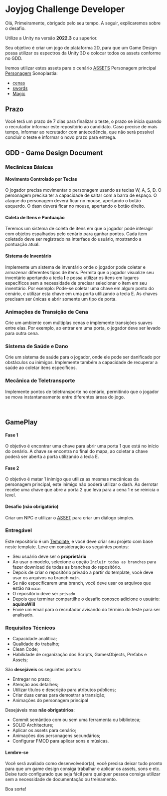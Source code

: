 # Joyjog Challenge Developer

Olá,
Primeiramente, obrigado pelo seu tempo. A seguir, explicaremos sobre o desafio.

Utilize a Unity na versão **2022.3** ou superior.

Seu objetivo é criar um jogo de plataforma 2D, para que um Game Design possa utilizar os espectros da Unity 3D e colocar todos os assets conforme no GDD.

Iremos utilizar estes assets para o cenário [ASSETS](https://assetstore.unity.com/packages/2d/characters/gothicvania-town-101407)
Personagem principal [Personagem](https://assetstore.unity.com/packages/2d/characters/warrior-free-asset-195707)
Sonoplastia:
- [cenas](https://assetstore.unity.com/packages/audio/music/-free-music-tracks-for-games-156413)
- [swords](https://assetstore.unity.com/packages/audio/sound-fx/weapons/swordsoundpack-177824)
- [Magic](https://assetstore.unity.com/packages/audio/sound-fx/weapons/demo-ancient-magic-pack-free-175093)

## Prazo

Você terá um prazo de 7 dias para finalizar o teste, o prazo se inicia quando o recrutador informar este repositório ao candidato. Caso precise de mais tempo, informar ao recrutador com antecedência, que não será possível concluir o teste e informar o novo prazo para entrega.

## GDD - Game Design Document

### Mecânicas Básicas

#### Movimento Controlado por Teclas

O jogador precisa movimentar o personagem usando as teclas W, A, S, D.
O personagem precisa ter a capacidade de saltar com a barra de espaço.
O ataque do personagem deverá ficar no mouse, apertando o botão esquerdo.
O dasn deverá ficar no mouse, apertando o botão direito.


#### Coleta de Itens e Pontuação

Teremos um sistema de coleta de itens em que o jogador pode interagir com objetos espalhados pelo cenário para ganhar pontos. Cada item coletado deve ser registrado na interface do usuário, mostrando a pontuação atual.

#### Sistema de Inventário

Implemente um sistema de inventário onde o jogador pode coletar e armazenar diferentes tipos de itens. Permita que o jogador visualize seu inventário apertando a tecla **I** e possa utilizar os itens em lugares específicos sem a necessidade de precisar selecionar o item em seu inventário.
Por exemplo: Pode-se coletar uma chave em algum ponto do cenário, e utilizar esta chave em uma porta utilizando a tecla E.
As chaves precisam ser únicas e abrir somente um tipo de porta.

### Animações de Transição de Cena

Crie um ambiente com múltiplas cenas e implemente transições suaves entre elas. Por exemplo, ao entrar em uma porta, o jogador deve ser levado para outra cena.

### Sistema de Saúde e Dano

Crie um sistema de saúde para o jogador, onde ele pode ser danificado por obstáculos ou inimigos. Implemente também a capacidade de recuperar a saúde ao coletar itens específicos.

### Mecânica de Teletransporte

Implemente pontos de teletransporte no cenário, permitindo que o jogador se mova instantaneamente entre diferentes áreas do jogo.

&nbsp;

## GamePlay

#### Fase 1

O objetivo é encontrar uma chave para abrir uma porta 1 que está no início do cenário. A chave se encontra no final do mapa, ao coletar a chave poderá ser aberta a porta utilizando a tecla E.

#### Fase 2
O objetivo é matar 1 inimigo que utiliza as mesmas mecânicas da personagem principal, este inimigo não poderá utilizar o dash. Ao derrotar recebe uma chave que abre a porta 2 que leva para a cena 1 e se reinicia o level.


#### Desafio (não obrigatório)
Criar um NPC e utilizar o [ASSET](https://assetstore.unity.com/packages/tools/utilities/dialogue-editor-168329#reviews) para criar um diálogo simples.

### Entregável

Este repositório é um [Template](https://docs.github.com/en/repositories/creating-and-managing-repositories/creating-a-repository-from-a-template), e você deve criar seu projeto com base neste template. Leve em consideração os seguintes pontos:

- Seu usuário deve ser o **proprietário**
- Ao usar o modelo, selecione a opção `Incluir todas as branches` para fazer download de todas as branches do repositório.
- Depois de criar o repositório privado a partir do template, você deve usar os arquivos na branch `main`.
- Se não especificarem uma branch, você deve usar os arquivos que estão na `main`
- O repositório deve ser `privado`
- Depois que terminar compartilhe o desafio conosco adicione o usuário: **aquinoWill**
- Envie um email para o recrutador avisando do término do teste para ser analisado.


### Requisitos Técnicos
- Capacidade analítica;
- Qualidade do trabalho;
- Clean Code;
- Habilidade de organização dos Scripts, GamesObjects, Prefabs e Assets;

São **desejáveis** os seguintes pontos:

- Entregar no prazo;
- Atenção aos detalhes;
- Utilizar títulos e descrição para atributos públicos;
- Criar duas cenas para demostrar a transição;
- Animações do personagem principal

Desejáveis mas **não obrigatórios**:
- Commit semântico com ou sem uma ferramenta ou biblioteca;
- SOLID Architecture;
- Aplicar os assets para cenário;
- Animações dos personagens secundários;
- Configurar FMOD para aplicar sons e músicas.

#### Lembre-se

Você será avaliado como desenvolvedor(a), você precisa deixar tudo pronto para que um game design consiga trabalhar e aplicar os assets, sons e etc. Deixe tudo configurado que seja fácil para qualquer pessoa consiga utilizar sem a necessidade de documentação ou treinamento.

Boa sorte!
